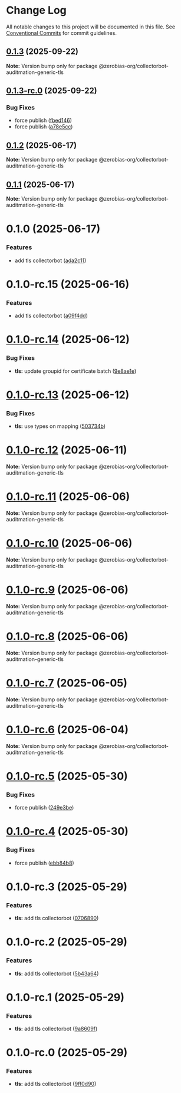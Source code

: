 # Change Log

All notable changes to this project will be documented in this file.
See [Conventional Commits](https://conventionalcommits.org) for commit guidelines.

## [0.1.3](https://github.com/zerobias-org/collectorbot/compare/@zerobias-org/collectorbot-auditmation-generic-tls@0.1.2...@zerobias-org/collectorbot-auditmation-generic-tls@0.1.3) (2025-09-22)

**Note:** Version bump only for package @zerobias-org/collectorbot-auditmation-generic-tls





## [0.1.3-rc.0](https://github.com/zerobias-org/collectorbot/compare/@zerobias-org/collectorbot-auditmation-generic-tls@0.1.2...@zerobias-org/collectorbot-auditmation-generic-tls@0.1.3-rc.0) (2025-09-22)


### Bug Fixes

* force publish ([fbed146](https://github.com/zerobias-org/collectorbot/commit/fbed146c527ef3e58066f40773d21a8f554e389c))
* force publish ([a78e5cc](https://github.com/zerobias-org/collectorbot/commit/a78e5cc6c714180d4f0e411f378b4e7d63f6ff06))





## [0.1.2](https://github.com/zerobias-org/collectorbot/compare/@zerobias-org/collectorbot-auditmation-generic-tls@0.1.0...@zerobias-org/collectorbot-auditmation-generic-tls@0.1.2) (2025-06-17)

**Note:** Version bump only for package @zerobias-org/collectorbot-auditmation-generic-tls





## [0.1.1](https://github.com/zerobias-org/collectorbot/compare/@zerobias-org/collectorbot-auditmation-generic-tls@0.1.0...@zerobias-org/collectorbot-auditmation-generic-tls@0.1.1) (2025-06-17)

**Note:** Version bump only for package @zerobias-org/collectorbot-auditmation-generic-tls





# 0.1.0 (2025-06-17)


### Features

* add tls collectorbot ([ada2c11](https://github.com/zerobias-org/collectorbot/commit/ada2c117316ad8ea1c871d339c80cd0af553176b))





# 0.1.0-rc.15 (2025-06-16)


### Features

* add tls collectorbot  ([a09f4dd](https://github.com/zerobias-org/collectorbot/commit/a09f4dd09cf5a028483d6eb72251610385957df6))





# [0.1.0-rc.14](https://github.com/zerobias-org/collectorbot/compare/@zerobias-org/collectorbot-auditmation-generic-tls@0.1.0-rc.13...@zerobias-org/collectorbot-auditmation-generic-tls@0.1.0-rc.14) (2025-06-12)


### Bug Fixes

* **tls:** update groupid for certificate batch ([9e8ae1e](https://github.com/zerobias-org/collectorbot/commit/9e8ae1e073b1cea1453bb89085b3d9811cf2526c))





# [0.1.0-rc.13](https://github.com/zerobias-org/collectorbot/compare/@zerobias-org/collectorbot-auditmation-generic-tls@0.1.0-rc.12...@zerobias-org/collectorbot-auditmation-generic-tls@0.1.0-rc.13) (2025-06-12)


### Bug Fixes

* **tls:** use types on mapping ([503734b](https://github.com/zerobias-org/collectorbot/commit/503734b16afa1b9f5505ae0f96b97afb426d8387))





# [0.1.0-rc.12](https://github.com/zerobias-org/collectorbot/compare/@zerobias-org/collectorbot-auditmation-generic-tls@0.1.0-rc.11...@zerobias-org/collectorbot-auditmation-generic-tls@0.1.0-rc.12) (2025-06-11)

**Note:** Version bump only for package @zerobias-org/collectorbot-auditmation-generic-tls





# [0.1.0-rc.11](https://github.com/zerobias-org/collectorbot/compare/@zerobias-org/collectorbot-auditmation-generic-tls@0.1.0-rc.10...@zerobias-org/collectorbot-auditmation-generic-tls@0.1.0-rc.11) (2025-06-06)

**Note:** Version bump only for package @zerobias-org/collectorbot-auditmation-generic-tls





# [0.1.0-rc.10](https://github.com/zerobias-org/collectorbot/compare/@zerobias-org/collectorbot-auditmation-generic-tls@0.1.0-rc.9...@zerobias-org/collectorbot-auditmation-generic-tls@0.1.0-rc.10) (2025-06-06)

**Note:** Version bump only for package @zerobias-org/collectorbot-auditmation-generic-tls





# [0.1.0-rc.9](https://github.com/zerobias-org/collectorbot/compare/@zerobias-org/collectorbot-auditmation-generic-tls@0.1.0-rc.8...@zerobias-org/collectorbot-auditmation-generic-tls@0.1.0-rc.9) (2025-06-06)

**Note:** Version bump only for package @zerobias-org/collectorbot-auditmation-generic-tls





# [0.1.0-rc.8](https://github.com/zerobias-org/collectorbot/compare/@zerobias-org/collectorbot-auditmation-generic-tls@0.1.0-rc.7...@zerobias-org/collectorbot-auditmation-generic-tls@0.1.0-rc.8) (2025-06-06)

**Note:** Version bump only for package @zerobias-org/collectorbot-auditmation-generic-tls





# [0.1.0-rc.7](https://github.com/zerobias-org/collectorbot/compare/@zerobias-org/collectorbot-auditmation-generic-tls@0.1.0-rc.6...@zerobias-org/collectorbot-auditmation-generic-tls@0.1.0-rc.7) (2025-06-05)

**Note:** Version bump only for package @zerobias-org/collectorbot-auditmation-generic-tls





# [0.1.0-rc.6](https://github.com/zerobias-org/collectorbot/compare/@zerobias-org/collectorbot-auditmation-generic-tls@0.1.0-rc.5...@zerobias-org/collectorbot-auditmation-generic-tls@0.1.0-rc.6) (2025-06-04)

**Note:** Version bump only for package @zerobias-org/collectorbot-auditmation-generic-tls





# [0.1.0-rc.5](https://github.com/zerobias-org/collectorbot/compare/@zerobias-org/collectorbot-auditmation-generic-tls@0.1.0-rc.4...@zerobias-org/collectorbot-auditmation-generic-tls@0.1.0-rc.5) (2025-05-30)


### Bug Fixes

* force publish ([249e3be](https://github.com/zerobias-org/collectorbot/commit/249e3bebf7c0c13577006f2354a88273f07fc310))





# [0.1.0-rc.4](https://github.com/zerobias-org/collectorbot/compare/@zerobias-org/collectorbot-auditmation-generic-tls@0.1.0-rc.3...@zerobias-org/collectorbot-auditmation-generic-tls@0.1.0-rc.4) (2025-05-30)


### Bug Fixes

* force publish ([ebb84b8](https://github.com/zerobias-org/collectorbot/commit/ebb84b848b234109e420b1019fbeab24285acc56))





# 0.1.0-rc.3 (2025-05-29)


### Features

* **tls:** add tls collectorbot ([0706890](https://github.com/zerobias-org/collectorbot/commit/070689013777301e9f5ec71c6a8bd67e490d5a8c))





# 0.1.0-rc.2 (2025-05-29)


### Features

* **tls:** add tls collectorbot ([5b43a64](https://github.com/zerobias-org/collectorbot/commit/5b43a64989bd174e10d1e23a441f6b7efc37bf39))





# 0.1.0-rc.1 (2025-05-29)


### Features

* **tls:** add tls collectorbot ([9a8609f](https://github.com/zerobias-org/collectorbot/commit/9a8609f488010855882a907ed81bb77eb4c93d34))





# 0.1.0-rc.0 (2025-05-29)


### Features

* **tls:** add tls collectorbot ([9ff0d90](https://github.com/zerobias-org/collectorbot/commit/9ff0d9052b77d27461379e1058a0a4bd8a800674))
